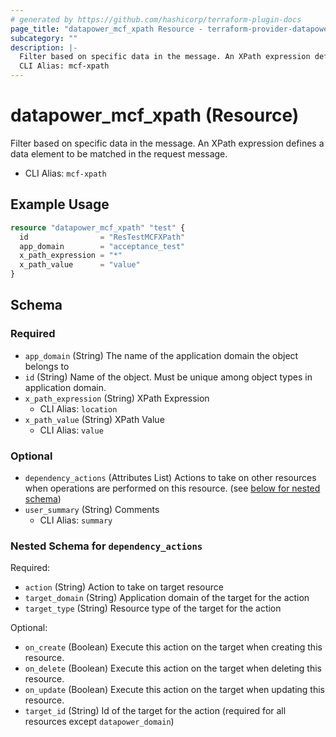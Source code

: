 ```yaml
---
# generated by https://github.com/hashicorp/terraform-plugin-docs
page_title: "datapower_mcf_xpath Resource - terraform-provider-datapower"
subcategory: ""
description: |-
  Filter based on specific data in the message. An XPath expression defines a data element to be matched in the request message.
  CLI Alias: mcf-xpath
---
```


# datapower_mcf_xpath (Resource)

Filter based on specific data in the message. An XPath expression defines a data element to be matched in the request message.
  - CLI Alias: `mcf-xpath`

## Example Usage

```terraform
resource "datapower_mcf_xpath" "test" {
  id                = "ResTestMCFXPath"
  app_domain        = "acceptance_test"
  x_path_expression = "*"
  x_path_value      = "value"
}
```

<!-- schema generated by tfplugindocs -->
## Schema

### Required

- `app_domain` (String) The name of the application domain the object belongs to
- `id` (String) Name of the object. Must be unique among object types in application domain.
- `x_path_expression` (String) XPath Expression
  - CLI Alias: `location`
- `x_path_value` (String) XPath Value
  - CLI Alias: `value`

### Optional

- `dependency_actions` (Attributes List) Actions to take on other resources when operations are performed on this resource. (see [below for nested schema](#nestedatt--dependency_actions))
- `user_summary` (String) Comments
  - CLI Alias: `summary`

<a id="nestedatt--dependency_actions"></a>
### Nested Schema for `dependency_actions`

Required:

- `action` (String) Action to take on target resource
- `target_domain` (String) Application domain of the target for the action
- `target_type` (String) Resource type of the target for the action

Optional:

- `on_create` (Boolean) Execute this action on the target when creating this resource.
- `on_delete` (Boolean) Execute this action on the target when deleting this resource.
- `on_update` (Boolean) Execute this action on the target when updating this resource.
- `target_id` (String) Id of the target for the action (required for all resources except `datapower_domain`)
